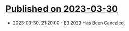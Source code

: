 # [Published on 2023-03-30](index.md)

* [2023-03-30, 21:20:00](https://games.slashdot.org/story/23/03/30/2115212/e3-2023-has-been-canceled?utm_source=rss1.0mainlinkanon&utm_medium=feed) - [E3 2023 Has Been Canceled](https://games.slashdot.org/story/23/03/30/2115212/e3-2023-has-been-canceled?utm_source=rss1.0mainlinkanon&utm_medium=feed)

